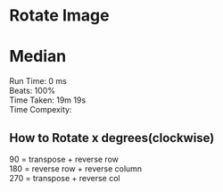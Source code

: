 Rotate Image
=========
# Median
Run Time: 0 ms              
Beats: 100%      
Time Taken: 19m 19s    
Time Compexity:
## How to Rotate x degrees(clockwise)
90 = transpose + reverse row   
180 = reverse row + reverse column    
270 = transpose + reverse col   
